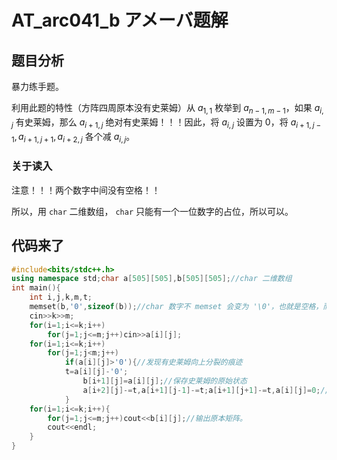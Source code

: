 # AT_arc041_b アメーバ题解
## 题目分析
暴力练手题。

利用此题的特性（方阵四周原本没有史莱姆）从 $a_{1,1}$ 枚举到 $a_{n-1,m-1}$，如果 $a_{i,j}$ 有史莱姆，那么 $a_{i+1,j}$ 绝对有史莱姆！！！因此，将 $a_{i,j}$ 设置为 $0$，将 $a_{i+1,j-1},a_{i+1,j+1},a_{i+2,j}$ 各个减 $a_{i,j}$。

### 关于读入

注意！！！两个数字中间没有空格！！

所以，用 ```char``` 二维数组， ```char``` 只能有一个一位数字的占位，所以可以。
## 代码来了
```cpp
#include<bits/stdc++.h>
using namespace std;char a[505][505],b[505][505];//char 二维数组
int main(){
	int i,j,k,m,t;
	memset(b,'0',sizeof(b));//char 数字不 memset 会变为 '\0'，也就是空格，而题目要的是 0。
	cin>>k>>m;
    for(i=1;i<=k;i++)
        for(j=1;j<=m;j++)cin>>a[i][j];
    for(i=1;i<=k;i++)
        for(j=1;j<m;j++)
            if(a[i][j]>'0'){//发现有史莱姆向上分裂的痕迹
			t=a[i][j]-'0';
            	b[i+1][j]=a[i][j];//保存史莱姆的原始状态
            	a[i+2][j]-=t,a[i+1][j-1]-=t;a[i+1][j+1]-=t,a[i][j]=0;//原本的史莱姆，删除！
			}
    for(i=1;i<=k;i++){
        for(j=1;j<=m;j++)cout<<b[i][j];//输出原本矩阵。
        cout<<endl;
	}
}